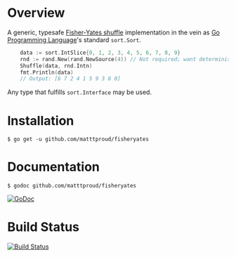# Overview

A generic, typesafe [Fisher-Yates shuffle](https://en.wikipedia.org/wiki/Fisher%E2%80%93Yates_shuffle)
implementation in the vein as [Go Programming Language](https://golang.org)'s
standard `sort.Sort`.

```go
	data := sort.IntSlice{0, 1, 2, 3, 4, 5, 6, 7, 8, 9}
	rnd := rand.New(rand.NewSource(4)) // Not required; want determinism.
	Shuffle(data, rnd.Intn)
	fmt.Println(data)
	// Output: [6 7 2 4 1 5 9 3 8 0]
```

Any type that fulfills `sort.Interface` may be used.

# Installation

    $ go get -u github.com/matttproud/fisheryates

# Documentation

    $ godoc github.com/matttproud/fisheryates

[![GoDoc](https://godoc.org/github.com/matttproud/fisheryates?status.svg)](https://godoc.org/github.com/matttproud/fisheryates)

# Build Status

[![Build Status](https://travis-ci.org/matttproud/fisheryates.svg)](https://travis-ci.org/matttproud/fisheryates)
